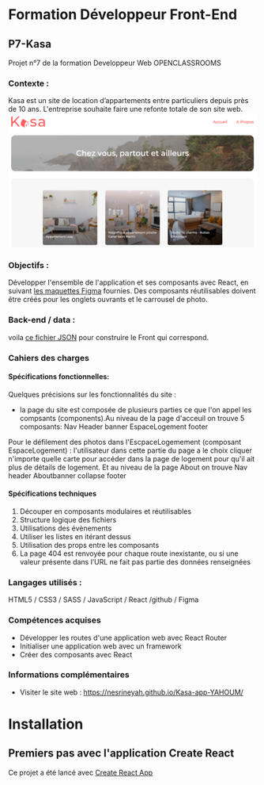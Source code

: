 # Formation Développeur Front-End

## P7-Kasa

Projet n°7 de la formation Developpeur Web OPENCLASSROOMS

### Contexte :

Kasa est un site de location d’appartements entre particuliers depuis près de 10 ans. L'entreprise souhaite faire une refonte totale de son site web.
<img src="./public/Image d&apos;affichage sur Readmi.png">

### Objectifs :

Développer l'ensemble de l'application et ses composants avec React, en suivant [les maquettes Figma](https://www.figma.com/file/bAnXDNqRKCRRP8mY2gcb5p/UI-Design-Kasa-FR?node-id=3-0&t=orFKblhMVkLYD4Ie-0) fournies. Des composants réutilisables doivent être créés pour les onglets ouvrants et le carrousel de photo.

### Back-end / data :

voila [ce fichier JSON](https://s3-eu-west-1.amazonaws.com/course.oc-static.com/projects/Front-End+V2/P9+React+1/logements.json) pour construire le Front qui correspond.

### Cahiers des charges

#### Spécifications fonctionnelles:

Quelques précisions sur les fonctionnalités du site :

- la page du site est composée de plusieurs parties ce que l'on appel les compsants (components).Au niveau de la page d'acceuil on trouve 5 composants:
  Nav
  Header
  banner
  EspaceLogement
  footer

Pour le défilement des photos dans l'EscpaceLogemement (composant EspaceLogement) :
l'utilisateur dans cette partie du page a le choix cliquer n'importe quelle carte pour accéder dans la page de logement pour qu'il ait plus de détails de logement.
Et au niveau de la page About on trouve
Nav
header
Aboutbanner
collapse
footer

#### Spécifications techniques

1. Découper en composants modulaires et réutilisables
2. Structure logique des fichiers
3. Utilisations des évènements
4. Utiliser les listes en itérant dessus
5. Utilisation des props entre les composants
6. La page 404 est renvoyée pour chaque route inexistante, ou si une
   valeur présente dans l’URL ne fait pas partie des données
   renseignées

### Langages utilisés :

HTML5 / CSS3 / SASS / JavaScript / React /github  / Figma

### Compétences acquises

- Développer les routes d'une application web avec React Router
- Initialiser une application web avec un framework
- Créer des composants avec React

### Informations complémentaires

- Visiter le site web : https://nesrineyah.github.io/Kasa-app-YAHOUM/

# Installation

## Premiers pas avec l'application Create React

Ce projet a été lancé avec [Create React App](https://github.com/facebook/create-react-app)
